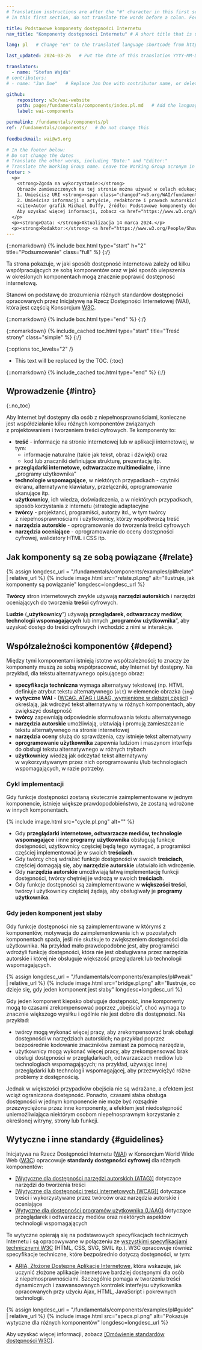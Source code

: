 ```yaml
---
# Translation instructions are after the "#" character in this first section. They are comments that do not show up in the web page. You do not need to translate the instructions after #.
# In this first section, do not translate the words before a colon. For example, do not translate "title:". Do translate the text after "title:"

title: Podstawowe komponenty dostępności Internetu
nav_title: "Komponenty dostępności Internetu" # A short title that is used in the navigation

lang: pl   # Change "en" to the translated language shortcode from https://www.iana.org/assignments/language-subtag-registry/language-subtag-registry

last_updated: 2024-03-26   # Put the date of this translation YYYY-MM-DD (with month in the middle)

translators:
  - name: "Stefan Wajda"
# contributors:
# - name: "Jan Doe"   # Replace Jan Doe with contributor name, or delete this line if none

github:
    repository: w3c/wai-website
    path: pages/fundamentals/components/index.pl.md   # Add the language shortcode to the middle of the filename, for example: content/index.fr.md
    label: wai-components

permalink: /fundamentals/components/pl 
ref: /fundamentals/components/   # Do not change this
 
feedbackmail: wai@w3.org

# In the footer below:
# Do not change the dates
# Translate the other words, including "Date:" and "Editor:"
# Translate the Working Group name. Leave the Working Group acronym in English.
footer: >
  <p>
    <strong>Zgoda na wykorzystanie:</strong> 
    Obrazów zamieszczonych na tej stronie można używać w celach edukacyjnych i informacyjnych, jeśli:<br> 
    1. Umieścisz URI <strong><span class="changed">w3.org/WAI/fundamentals/components/</span> <em>w widocznym miejscu</em></strong> w pobliżu obrazu, oraz <br>
    2. Umieścisz informacji o artyście, redaktorze i prawach autorskich we wszelkich publikowanych lub zamieszczanych materiałach:<br>
    <cite>Autor grafik Michael Duffy, źródło: Podstawowe komponenty doostępności Internetu. S.L. Henry, ed. Copyright W3C <sup>®</sup> (MIT, ERCIM, Keio, Beihang). w3.org/WAI/fundamentals/components/</cite><br>
    Aby uzyskać więcej informacji, zobacz <a href="https://www.w3.org/WAI/about/using-wai-material/">Using WAI Materials</a>.
  </p>
  <p><strong>Data: </strong>Aktualizacja 14 marca 2024.</p>
  <p><strong>Redaktor:</strong> <a href="https://www.w3.org/People/Shawn">Shawn Lawton Henry</a>. Autor grafik: Michael Duffy.</p>
---
```


{::nomarkdown}
{% include box.html type="start" h="2" title="Podsumowanie" class="full" %}
{:/}

Ta strona pokazuje, w jaki sposób dostępność internetowa zależy od kilku współpracujących ze sobą komponentów oraz w&nbsp;jaki sposób ulepszenia w&nbsp;określonych komponentach mogą znacznie poprawić dostępność internetową.

Stanowi on podstawę do zrozumienia różnych standardów dostępności opracowanych przez Inicjatywę na Rzecz Dostępności Internetowej (WAI), która jest częścią Konsorcjum <abbr title="World Wide Web">W3C</abbr>.

{::nomarkdown}
{% include box.html type="end" %}
{:/}

{::nomarkdown}
{% include_cached toc.html type="start" title="Treść strony" class="simple" %}
{:/}

{::options toc_levels="2" /}

-   This text will be replaced by the TOC.
{:toc}

{::nomarkdown}
{% include_cached toc.html type="end" %}
{:/}


## Wprowadzenie {#intro}
{:.no_toc}

Aby Internet był dostępny dla osób z&nbsp;niepełnosprawnościami, konieczne jest współdziałanie kilku różnych komponentów związanych z&nbsp;projektowaniem i&nbsp;tworzeniem treści cyfrowych. Te komponenty to:

-   **treść** - informacje na stronie internetowej lub w aplikacji internetowej, w tym:
    -   informacje naturalne (takie jak tekst, obraz i dźwięki) oraz
    -   kod lub znaczniki definiujące strukturę, prezentację itp.
-   **przeglądarki internetowe, odtwarzacze multimedialne**, i inne „programy użytkownika”
-   **technologie wspomagające**, w niektórych przypadkach - czytniki ekranu, alternatywne klawiatury, przełączniki, oprogramowanie skanujące itp.
-   **użytkownicy**, ich wiedza, doświadczenia, a w niektórych przypadkach, sposób korzystania z internetu (strategie adaptacyjne
-   **twórcy** - projektanci, programiści, autorzy itd., w tym twórcy z&nbsp;niepełnosprawnościami i&nbsp;użytkownicy, którzy współtworzą treść
-   **narzędzia autorskie** - oprogramowanie do tworzenia treści cyfrowych
-   **narzędzia oceniające** - oprogramowanie do oceny dostępności cyfrowej, walidatory HTML i CSS itp.

## Jak komponenty są ze sobą powiązane {#relate}

{% assign longdesc_url = "/fundamentals/components/examples/pl#relate" | relative_url %}
{% include image.html src="relate.pl.png" alt="Ilustruje, jak komponenty są powiązanie" longdesc=longdesc_url %}

**Twórcy** stron internetowych zwykle używają **narzędzi autorskich** i narzędzi oceniających do tworzenia **treści** cyfrowych.

**Ludzie** („**użytkownicy**”) używają **przeglądarek, odtwarzaczy mediów, technologii wspomagających** lub innych „**programów użytkownika**”, aby uzyskać dostęp do treści cyfrowych i&nbsp;wchodzić z&nbsp;nimi w&nbsp;interakcje.

## Współzależności komponentów {#depend}

Między tymi komponentami istnieją istotne współzależności; to znaczy że komponenty muszą ze sobą współpracować, aby Internet był dostępny. Na przykład, dla tekstu alternatywnego opisującego obraz:

-   **specyfikacja techniczna** wymaga alternatywy tekstowej (np. HTML definiuje atrybut tekstu alternatywnego (`alt`) w elemencie obrazka (`img`)
-   **wytyczne WAI** - ([WCAG, ATAG i UAAG, wymienione w dalszej części](#guidelines)) - określają, jak wdrożyć tekst alternatywny w&nbsp;różnych komponentach, aby zwiększyć dostępność
-   **twórcy** zapewniają odpowiednie sformułowania tekstu alternatywnego
-   **narzędzia autorskie** umożliwiają, ułatwiają i promują zamieszczanie tekstu alternatywnego na stronie internetowej
-   **narzędzia oceny** służą do sprawdzenia, czy istnieje tekst alternatywny
-   **oprogramowanie użytkownika** zapewnia ludziom i maszynom interfejs do obsługi tekstu alternatywnego w&nbsp;różnych trybach
-   **użytkownicy** wiedzą jak odczytać tekst alternatywny w&nbsp;wykorzystywanym przez nich oprogramowaniu i/lub technologiach wspomagających, w razie potrzeby.
	  
### Cykl implementacji

Gdy funkcje dostępności zostaną skutecznie zaimplementowane w jednym komponencie, istnieje większe prawdopodobieństwo, że zostaną wdrożone w innych komponentach.

{% include image.html src="cycle.pl.png" alt="" %}

- Gdy **przeglądarki internetowe, odtwarzacze mediów, technologie wspomagające** i inne **programy użytkownika** obsługują funkcje dostępności, użytkownicy częściej będą tego wymagać, a programiści częściej implementować je w swoich **treściach**.
- Gdy twórcy chcą wdrażać funkcje dostępności w swoich **treściach**, częściej domagają się, aby **narzędzie autorskie** ułatwiało ich wdrożenie. 
- Gdy **narzędzia autorskie** umożliwiają łatwą implementację funkcji dostępności, twórcy chętniej je wdrożą w swoich **treściach**. 
- Gdy funkcje dostępności są zaimplementowane w **większości treści**, twórcy i&nbsp;użytkownicy częściej żądają, aby obsługiwały je **programy użytkownika**.

### Gdy jeden komponent jest słaby

Gdy funkcje dostępności nie są zaimplementowane w którymś z komponentów, motywacja do zaimplementowania ich w&nbsp;pozostałych komponentach spada, jeśli nie skutkuje to zwiększeniem dostępności dla użytkownika. Na przykład mało prawdopodobne jest, aby programiści wdrożyli funkcję dostępności, która nie jest obsługiwana przez narzędzia autorskie i której nie obsługuje większość przeglądarek lub technologii wspomagających.

{% assign longdesc_url = "/fundamentals/components/examples/pl#weak" | relative_url %}
{% include image.html src="bridge.pl.png" alt="Ilustruje, co dzieje się, gdy jeden komponent jest słaby" longdesc=longdesc_url %}

Gdy jeden komponent kiepsko obsługuje dostępność, inne komponenty mogą to czasami zrekompensować poprzez „obejścia”, choć wymaga to znacznie większego wysiłku i ogólnie nie jest dobre dla dostępności. Na przykład:

-   twórcy mogą wykonać więcej pracy, aby zrekompensować brak obsługi dostępności w&nbsp;narzędziach autorskich; na przykład poprzez bezpośrednie kodowanie znaczników zamiast za pomocą narzędzia,
-   użytkownicy mogą wykonać więcej pracy, aby zrekompensować  brak obsługi dostępności w przeglądarkach, odtwarzaczach mediów lub technologiach wspomagających; na przykład, używając innej przeglądarki lub technologii wspomagającej, aby przezwyciężyć różne problemy z dostępnością.

Jednak w większości przypadków obejścia nie są wdrażane, a efektem jest wciąż ograniczona dostępność. Ponadto, czasami słaba obsługa dostępności w jednym komponencie nie może być rozsądnie przezwyciężona przez inne komponenty, a efektem jest niedostępność uniemożliwiająca niektórym osobom niepełnosprawnym korzystanie z określonej witryny, strony lub funkcji.

## Wytyczne i inne standardy {#guidelines}

Inicjatywa na Rzecz Dostępności Internetu ([WAI](https://www.w3.org/WAI/)) w Konsorcjum <span lang="en">World Wide Web</span> ([W3C](https://www.w3.org/)) opracowuje **standardy dostępności cyfrowej** dla różnych komponentów:

-   [[Wytyczne dla dostępności narzędzi autorskich (ATAG)]](/standards-guidelines/atag/) dotyczące narzędzi do tworzenia treści
-   [[Wytyczne dla dostępności treści internetowych (WCAG)]](/standards-guidelines/wcag/) dotyczące treści i wykorzystywane przez twórców oraz narzędzia autorskie i oceniające
-   [Wytyczne dla dostępności programów użytkownika (UAAG)](/standards-guidelines/uaag/) dotyczące przeglądarek i odtwarzaczy mediów oraz niektórych aspektów technologii wspomagających

Te wytyczne opierają się na podstawowych specyfikacjach technicznych Internetu i są opracowywane w połączeniu ze <a href="https://www.w3.org/TR/">wszystkimi specyfikacjami technicznymi W3C</a> (HTML, CSS, SVG, SMIL itp.). W3C opracowuje również specyfikacje techniczne, które bezpośrednio dotyczą dostępności, w tym:

- [ARIA, Złożone Dostępne Aplikacje Internetowe](/standards-guidelines/aria/), która wskazuje, jak uczynić złożone aplikacje internetowe bardziej dostępnymi dla osób z&nbsp;niepełnosprawnościami. Szczególnie pomaga w tworzeniu treści dynamicznych i zaawansowanych kontrolek interfejsu użytkownika opracowanych przy użyciu Ajax, HTML, JavaScript i&nbsp;pokrewnych technologii.

{% assign longdesc_url = "/fundamentals/components/examples/pl#guide" | relative_url %}
{% include image.html src="specs.pl.png" alt="Pokazuje wytyczne dla różnych komponentów" longdesc=longdesc_url %}

Aby uzyskać więcej informacji, zobacz [[Omówienie standardów dostępności W3C]](/standards-guidelines/).

